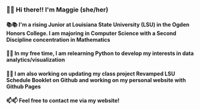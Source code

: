 ### 👋👋 Hi there!! I'm Maggie (she/her)

#### 📚📚 I'm a rising Junior at Louisiana State University (LSU) in the Ogden Honors College. I am majoring in Computer Science with a Second Discipline concentration in Mathematics

#### 🌱🌱 In my free time, I am relearning Python to develop my interests in data analytics/visualization

#### 🔭🔭 I am also working on updating my class project Revamped LSU Schedule Booklet on Github and working on my personal website with Github Pages

#### 📫📫 Feel free to contact me via my website!

<!--
**maggiestewart/maggiestewart** is a ✨ _special_ ✨ repository because its `README.md` (this file) appears on your GitHub profile.

Here are some ideas to get you started:

- 🔭 I’m currently working on ...
- 🌱 I’m currently learning ...
- 👯 I’m looking to collaborate on ...
- 🤔 I’m looking for help with ...
- 💬 Ask me about ...
- 📫 How to reach me: ...
- 😄 Pronouns: ...
- ⚡ Fun fact: ...
-->
